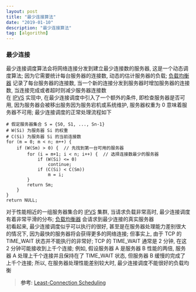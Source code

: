 ```yaml
---
layout: post
title: "最少连接算法"
date: "2019-01-10"
description: "最少连接算法"
tag: [algorithm]
---
```


### 最少连接
最少连接调度算法会将网络连接分发到建立最少连接数的服务器, 这是一个动态调度算法; 因为它需要统计每台服务器的连接数, 动态的估计服务器的负载; [负载均衡器](http://kb.linuxvirtualserver.org/wiki/Load_balancer) 记录了每台服务器的连接数, 当一个新的连接分发到服务器时增加服务器的连接数, 当连接完成或者超时则减少服务器连接数  
在 [IPVS](http://kb.linuxvirtualserver.org/wiki/IPVS) 实现中, 在最少连接调度中引入了一个额外的条件, 即检查服务器是否可用, 因为服务器会被移出服务因为服务宕机或系统维护, 服务器权重为 0 意味着服务器不可用; 最少连接调度的正常处理流程如下
```
# 假定服务器集合 S = {S0, S1, ..., Sn-1}
# W(Si) 为服务器 Si 的权重
# C(Si) 为服务器 Si 的当前连接数
for (m = 0; m < n; m++) {
    if (W(Sm) > 0) {  // 先找到第一台可用的服务器
        for (i = m+1; i < n; i++) {  // 选择连接数最少的服务器
            if (W(Si) <= 0)
                continue;
            if (C(Si) < C(Sm))
                m = i;
        }
        return Sm;
    }
}
return NULL;
```
对于性能相近的一组服务器集合的 [IPVS](http://kb.linuxvirtualserver.org/wiki/IPVS) 集群, 当请求负载非常高时, 最少连接调度有着非常平滑的分布; [负载均衡器](http://kb.linuxvirtualserver.org/wiki/Load_balancer) 会请求到最少连接的真实服务器  
初看起来, 最少连接调度似乎可以执行的很好, 甚至是在服务器处理能力差别很大的情况下, 因为最快的服务器将会获得更多的网络连接; 但事实上, 由于 TCP 的 TIME_WAIT 状态并不能执行的非常好; TCP 的 TIME_WAIT 通常是 2 分钟, 在这 2 分钟可能接收到上千个连接; 例如, 假设服务器 A 是服务器 B 性能的两倍, 服务器 A 处理上千个连接并且保持在了 TIME_WAIT 状态, 但服务器 B 缓慢的完成了上千个连接; 所以, 在服务器处理性能差别较大时, 最少连接调度不能很好的负载均衡

>**参考:**
[Least-Connection Scheduling](http://kb.linuxvirtualserver.org/wiki/Least-Connection_Scheduling)
